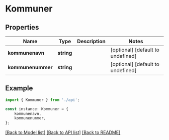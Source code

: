 # Kommuner


## Properties

Name | Type | Description | Notes
------------ | ------------- | ------------- | -------------
**kommunenavn** | **string** |  | [optional] [default to undefined]
**kommunenummer** | **string** |  | [optional] [default to undefined]

## Example

```typescript
import { Kommuner } from './api';

const instance: Kommuner = {
    kommunenavn,
    kommunenummer,
};
```

[[Back to Model list]](../README.md#documentation-for-models) [[Back to API list]](../README.md#documentation-for-api-endpoints) [[Back to README]](../README.md)
